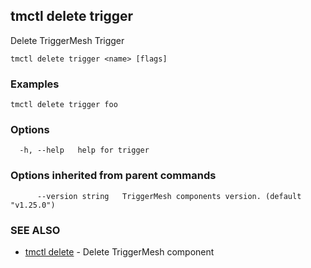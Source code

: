 ## tmctl delete trigger

Delete TriggerMesh Trigger

```
tmctl delete trigger <name> [flags]
```

### Examples

```
tmctl delete trigger foo
```

### Options

```
  -h, --help   help for trigger
```

### Options inherited from parent commands

```
      --version string   TriggerMesh components version. (default "v1.25.0")
```

### SEE ALSO

* [tmctl delete](tmctl_delete.md)	 - Delete TriggerMesh component

